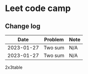 # Leet code camp

## Change log

| Date    | Problem    | Note    |
|---------------- | --------------- | --------------- |
| 2023-01-27    | Two sum    | N/A    |
| 2023-01-27    | Two sum    | N/A    |
2x3table
